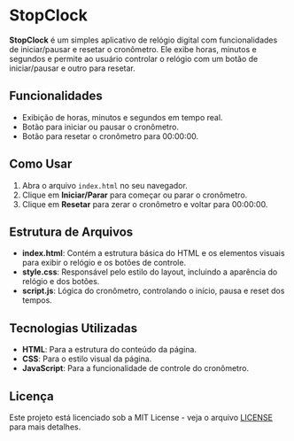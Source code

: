 
# StopClock

**StopClock** é um simples aplicativo de relógio digital com funcionalidades de iniciar/pausar e resetar o cronômetro. Ele exibe horas, minutos e segundos e permite ao usuário controlar o relógio com um botão de iniciar/pausar e outro para resetar.

## Funcionalidades

- Exibição de horas, minutos e segundos em tempo real.
- Botão para iniciar ou pausar o cronômetro.
- Botão para resetar o cronômetro para 00:00:00.

## Como Usar

1. Abra o arquivo `index.html` no seu navegador.
2. Clique em **Iniciar/Parar** para começar ou parar o cronômetro.
3. Clique em **Resetar** para zerar o cronômetro e voltar para 00:00:00.

## Estrutura de Arquivos

- **index.html**: Contém a estrutura básica do HTML e os elementos visuais para exibir o relógio e os botões de controle.
- **style.css**: Responsável pelo estilo do layout, incluindo a aparência do relógio e dos botões.
- **script.js**: Lógica do cronômetro, controlando o início, pausa e reset dos tempos.

## Tecnologias Utilizadas

- **HTML**: Para a estrutura do conteúdo da página.
- **CSS**: Para o estilo visual da página.
- **JavaScript**: Para a funcionalidade de controle do cronômetro.

## Licença

Este projeto está licenciado sob a MIT License - veja o arquivo [LICENSE](LICENSE) para mais detalhes.
```
